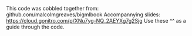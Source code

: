 This code was cobbled together from: github.com/malcolmgreaves/bigmlbook
Accompannying slides: https://cloud.gonitro.com/p/XNu7yg-NQ_2AEYXg7g2Sjg
Use these ^^ as a guide through the code.
